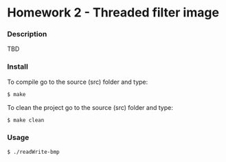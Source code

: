# Homework 2 - Threaded filter image

### Description

TBD

### Install

To compile go to the source (src) folder and type:

```bash
$ make
```

To clean the project go to the source (src) folder and type:

```bash
$ make clean
```

### Usage

```bash
$ ./readWrite-bmp
```
